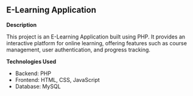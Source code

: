 ## E-Learning Application

**Description**

This project is an E-Learning Application built using PHP. It provides an interactive platform for online learning, offering features such as course management, user authentication, and progress tracking.

**Technologies Used**

- Backend: PHP
- Frontend: HTML, CSS, JavaScript
- Database: MySQL

